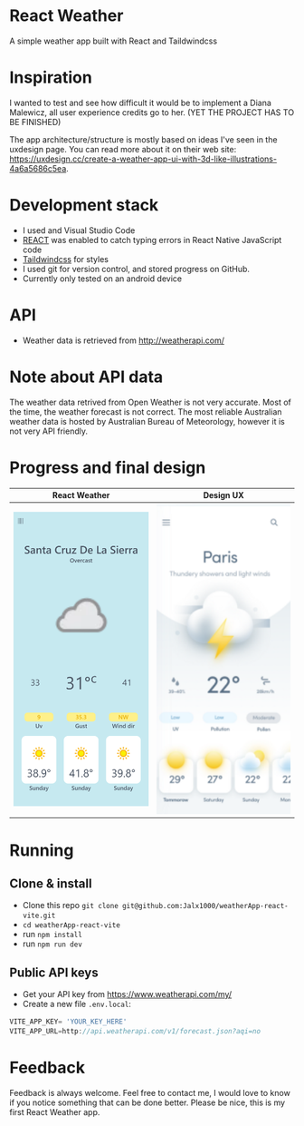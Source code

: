 # React Weather 
A simple weather app built with React and Taildwindcss

# Inspiration
I wanted to test and see how difficult it would be to implement a Diana Malewicz, all user experience credits go to her.
(YET THE PROJECT HAS TO BE FINISHED)

The app architecture/structure is mostly based on ideas I've seen in the uxdesign page. You can read more about it on their web site: https://uxdesign.cc/create-a-weather-app-ui-with-3d-like-illustrations-4a6a5686c5ea.  

# Development stack
+ I used and Visual Studio Code
+ [REACT](http://reactjs.org/) was enabled to catch typing errors in React Native JavaScript code
+ [Taildwindcss](https://tailwindcss.com/) for styles 
+ I used git for version control, and stored progress on GitHub.
+ Currently only tested on an android device

# API
+ Weather data is retrieved from http://weatherapi.com/

# Note about API data
The weather data retrived from Open Weather is not very accurate. Most of the time, the weather forecast is not correct.
The most reliable Australian weather data is hosted by Australian Bureau of Meteorology, however it is not very API friendly.  


# Progress and final design  

 React Weather | Design UX
-------------- | --------------
<img src="src/assets/iPhoneX.png" width="300"> | <img src="src/assets/Designux.png" width="300">

# Running

## Clone & install

+ Clone this repo `git clone git@github.com:Jalx1000/weatherApp-react-vite.git`
+ `cd weatherApp-react-vite`
+ run `npm install`
+ run `npm run dev`

## Public API keys 
+ Get your API key from https://www.weatherapi.com/my/
+ Create a new file `.env.local`:
```jsx
VITE_APP_KEY= 'YOUR_KEY_HERE'
VITE_APP_URL=http://api.weatherapi.com/v1/forecast.json?aqi=no
```
# Feedback

Feedback is always welcome. Feel free to contact me, I would love to know if you notice something that can be done better. Please be nice, this is my first React Weather app.